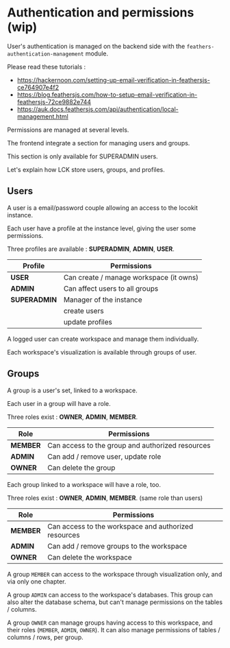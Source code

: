 # Authentication and permissions (wip)

User's authentication is managed
on the backend side with the `feathers-authentication-management` module.

Please read these tutorials :
* https://hackernoon.com/setting-up-email-verification-in-feathersjs-ce764907e4f2
* https://blog.feathersjs.com/how-to-setup-email-verification-in-feathersjs-72ce9882e744
* https://auk.docs.feathersjs.com/api/authentication/local-management.html

Permissions are managed at several levels.

The frontend integrate a section for managing users and groups.

This section is only available for SUPERADMIN users.

Let's explain how LCK store users, groups, and profiles.

## Users

A user is a email/password couple allowing an access 
to the locokit instance.

Each user have a profile at the instance level,
giving the user some permissions.

Three profiles are available : **SUPERADMIN**, **ADMIN**, **USER**.

| Profile        | Permissions                             |
| -------------- | --------------------------------------- |
| **USER**       | Can create / manage workspace (it owns) |
| **ADMIN**      | Can affect users to all groups          |
| **SUPERADMIN** | Manager of the instance                 |
|                | create users                            |
|                | update profiles                         |

A logged user can create workspace and manage them individually.

Each workspace's visualization is available through groups of user.

## Groups

A group is a user's set, linked to a workspace.

Each user in a group will have a role.

Three roles exist : **OWNER**, **ADMIN**, **MEMBER**.

| Role       | Permissions                                      |
| ---------- | ------------------------------------------------ |
| **MEMBER** | Can access to the group and authorized resources |
| **ADMIN**  | Can add / remove user, update role               |
| **OWNER**  | Can delete the group                             |

Each group linked to a workspace will have a role, too.

Three roles exist : **OWNER**, **ADMIN**, **MEMBER**. (same role than users)

| Role       | Permissions                                          |
| ---------- | ---------------------------------------------------- |
| **MEMBER** | Can access to the workspace and authorized resources |
| **ADMIN**  | Can add / remove groups to the workspace             |
| **OWNER**  | Can delete the workspace                             |

A group `MEMBER` can access to the workspace 
through visualization only, and via only one chapter.

A group `ADMIN` can access to the workspace's databases.
This group can also alter the database schema,
but can't manage permissions on the tables / columns.

A group `OWNER` can manage groups having access to this workspace,
and their roles (`MEMBER`, `ADMIN`, `OWNER`).
It can also manage permissions of tables / columns / rows,
per group.